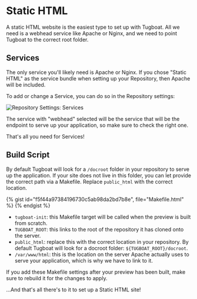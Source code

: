 # Static HTML

A static HTML website is the easiest type to set up with Tugboat. All we need is
a webhead service like Apache or Nginx, and we need to point Tugboat to the
correct root folder.

## Services

The only service you'll likely need is Apache or Nginx. If you chose "Static
HTML" as the service bundle when setting up your Repository, then Apache will be
included.

To add or change a Service, you can do so in the Repository settings:

![Repository Settings: Services](_images/static-html-services.png)

The service with "webhead" selected will be the service that will be the
endpoint to serve up your application, so make sure to check the right one.

That's all you need for Services!

## Build Script

By default Tugboat will look for a `/docroot` folder in your repository to serve
up the application. If your site does not live in this folder, you can let
provide the correct path via a Makefile. Replace `public_html` with the correct
location.

{% gist id="f5f44a97384196730c5ab98da2bd7b8e",
   file="Makefile.html" %}
{% endgist %}

- `tugboat-init`: this Makefile target will be called when the preview is built from scratch.
- `TUGBOAT_ROOT`: this links to the root of the repository it has cloned onto the server.
- `public_html`: replace this with the correct location in your repository. By default Tugboat will look for a docroot folder: `${TUGBOAT_ROOT}/docroot`.
- `/var/www/html`: this is the location on the server Apache actually uses to serve your application, which is why we have to link to it.

If you add these Makefile settings after your preview has been built, make sure
to rebuild it for the changes to apply.

...And that's all there's to it to set up a Static HTML site!
